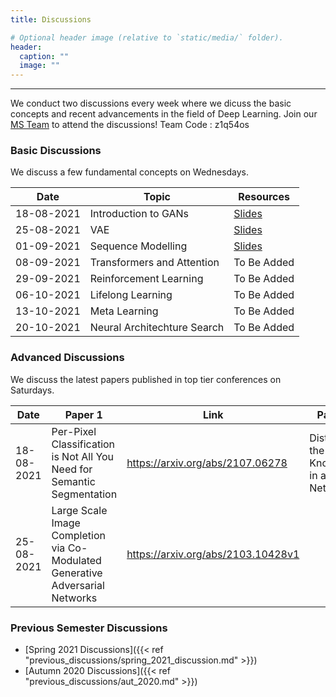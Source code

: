 ```yaml
---
title: Discussions

# Optional header image (relative to `static/media/` folder).
header:
  caption: ""
  image: ""
---
```

---------------------------
We conduct two discussions every week where we dicuss the basic concepts and recent advancements in the field of Deep Learning. Join our [MS Team](https://teams.microsoft.com/l/team/19%3a0e691fdb81664f3b97d753311d437996%40thread.tacv2/conversations?groupId=34aceeff-a8f6-4efc-b650-4376d252c5f7&tenantId=38f62926-7559-4aef-84ae-cb5e172406fb) to attend the discussions!
Team Code : z1q54os

### Basic Discussions

We discuss a few fundamental concepts on Wednesdays. 

|     Date      |               Topic               |    Resources   |
| --------------| ----------------------------------|----------------|
| 18-08-2021    | Introduction to GANs              | [Slides](https://docs.google.com/presentation/d/1LqnIAr49wZHktXYtaiL3e1sk3Ar0P9nmEI_rg6MTXEg/edit)    |
| 25-08-2021    | VAE                               | [Slides](https://docs.google.com/presentation/d/1HFygX3n7pjUJ35gVG-g7vP0dXiqevhtcGhT-SMtURX8/edit)    |
| 01-09-2021    | Sequence Modelling                | [Slides](https://docs.google.com/presentation/d/1DECew5g-z7jMBp-pwFmw_r87FdI3Ci7I/edit)               |
| 08-09-2021    | Transformers and Attention        | To Be Added                                                                                           |
| 29-09-2021    | Reinforcement Learning            | To Be Added                                                                                           |
| 06-10-2021    | Lifelong Learning                 | To Be Added                                                                                           |
| 13-10-2021    | Meta Learning                     | To Be Added                                                                                           |
| 20-10-2021    | Neural Architechture Search       | To Be Added                                                                                           |


### Advanced Discussions

We discuss the latest papers published in top tier conferences on Saturdays.

|     Date      |               Paper 1                                                         |     Link                              |               Paper 2                         |    Link                             |
| --------------| ------------------------------------------------------------------------------| --------------------------------------| ----------------------------------------------|-------------------------------------|
| 18-08-2021    | Per-Pixel Classification is Not All You Need for Semantic Segmentation        | https://arxiv.org/abs/2107.06278      | Distilling the Knowledge in a Neural Network  | https://arxiv.org/abs/1503.02531    |
| 25-08-2021    | Large Scale Image Completion via Co-Modulated Generative Adversarial Networks | https://arxiv.org/abs/2103.10428v1    |                                               |                                     |



### Previous Semester Discussions

- [Spring 2021 Discussions]({{< ref "previous_discussions/spring_2021_discussion.md" >}})
- [Autumn 2020 Discussions]({{< ref "previous_discussions/aut_2020.md" >}})

